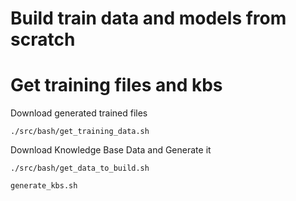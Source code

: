 # Build train data and models from scratch

# Get training files and kbs

Download generated trained files

```
./src/bash/get_training_data.sh
```

Download Knowledge Base Data and Generate it 
```
./src/bash/get_data_to_build.sh

generate_kbs.sh
```